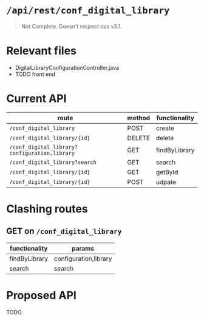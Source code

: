 # `/api/rest/conf_digital_library`
> Not Complete.
> Doesn't respect oas v3.1.

# Relevant files
- DigitalLibraryConfigurationController.java
- TODO front end

# Current API
|route|method|functionality|
|-|-|-|
|`/conf_digital_library`|POST|create|
|`/conf_digital_library/{id}`|DELETE|delete|
|`/conf_digital_library?configuration,library`|GET|findByLibrary|
|`/conf_digital_library?search`|GET|search|
|`/conf_digital_library/{id}`|GET|getById|
|`/conf_digital_library/{id}`|POST|udpate|

# Clashing routes

## GET on `/conf_digital_library`
|functionality|params|
|-|-|
|findByLibrary|configuration,library|
|search|search|

# Proposed API
TODO